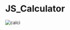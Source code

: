 # JS_Calculator
![calci](https://user-images.githubusercontent.com/68815149/140931945-2e3ed60e-cbe7-4248-b953-3eeb8b09ce08.png)
